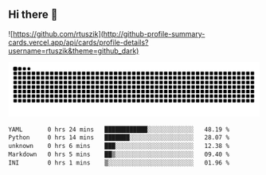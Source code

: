 ## Hi there 👋

![https://github.com/rtuszik](http://github-profile-summary-cards.vercel.app/api/cards/profile-details?username=rtuszik&theme=github_dark)

![](https://raw.githubusercontent.com/rtuszik/rtuszik/output/github-contribution-grid-snake-dark.svg)

<!--START_SECTION:waka-->

```txt
YAML       0 hrs 24 mins   ████████████░░░░░░░░░░░░░   48.19 %
Python     0 hrs 14 mins   ███████░░░░░░░░░░░░░░░░░░   28.07 %
unknown    0 hrs 6 mins    ███░░░░░░░░░░░░░░░░░░░░░░   12.38 %
Markdown   0 hrs 5 mins    ██▒░░░░░░░░░░░░░░░░░░░░░░   09.40 %
INI        0 hrs 1 mins    ▒░░░░░░░░░░░░░░░░░░░░░░░░   01.96 %
```

<!--END_SECTION:waka-->